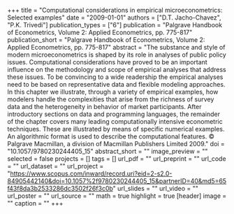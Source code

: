 +++
title = "Computational considerations in empirical microeconometrics: Selected examples"
date = "2009-01-01"
authors = ["D.T. Jacho-Chavez", "P.K. Trivedi"]
publication_types = ["6"]
publication = "Palgrave Handbook of Econometrics, Volume 2: Applied Econometrics, pp. 775-817"
publication_short = "Palgrave Handbook of Econometrics, Volume 2: Applied Econometrics, pp. 775-817"
abstract = "The substance and style of modern microeconometrics is shaped by its role in analyses of public policy issues. Computational considerations have proved to be an important influence on the methodology and scope of empirical analyses that address these issues. To be convincing to a wide readership the empirical analyses need to be based on representative data and flexible modeling approaches. In this chapter we illustrate, through a variety of empirical examples, how modelers handle the complexities that arise from the richness of survey data and the heterogeneity in behavior of market participants. After introductory sections on data and programming languages, the remainder of the chapter covers many leading computationally intensive econometric techniques. These are illustrated by means of specific numerical examples. An algorithmic format is used to describe the computational features. © Palgrave Macmillan, a division of Macmillan Publishers Limited 2009."
doi = "10.1057/9780230244405_15"
abstract_short = ""
image_preview = ""
selected = false
projects = []
tags = []
url_pdf = ""
url_preprint = ""
url_code = ""
url_dataset = ""
url_project = "https://www.scopus.com/inward/record.uri?eid=2-s2.0-84905442140&doi=10.1057%2f9780230244405_15&partnerID=40&md5=65f43f8da3b2533286dc3502f26f3c0b"
url_slides = ""
url_video = ""
url_poster = ""
url_source = ""
math = true
highlight = true
[header]
image = ""
caption = ""
+++
